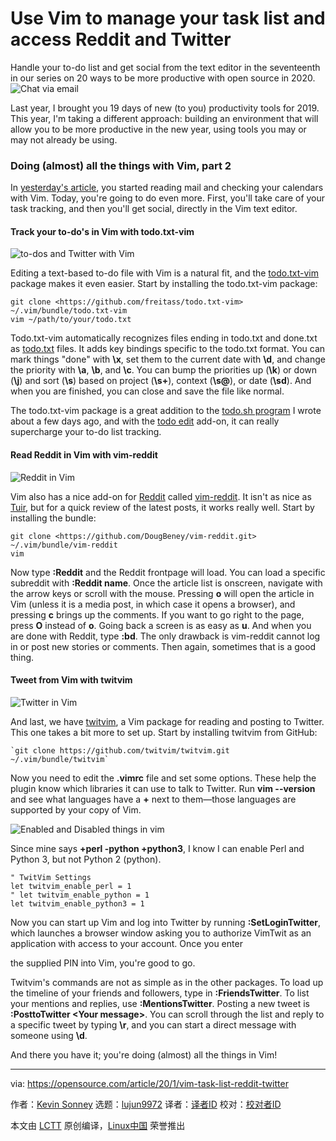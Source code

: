 [#]: collector: (lujun9972)
[#]: translator: (geekpi)
[#]: reviewer: ( )
[#]: publisher: ( )
[#]: url: ( )
[#]: subject: (Use Vim to manage your task list and access Reddit and Twitter)
[#]: via: (https://opensource.com/article/20/1/vim-task-list-reddit-twitter)
[#]: author: (Kevin Sonney https://opensource.com/users/ksonney)

Use Vim to manage your task list and access Reddit and Twitter
======
Handle your to-do list and get social from the text editor in the
seventeenth in our series on 20 ways to be more productive with open
source in 2020.
![Chat via email][1]

Last year, I brought you 19 days of new (to you) productivity tools for 2019. This year, I'm taking a different approach: building an environment that will allow you to be more productive in the new year, using tools you may or may not already be using.

### Doing (almost) all the things with Vim, part 2

In [yesterday's article][2], you started reading mail and checking your calendars with Vim. Today, you're going to do even more. First, you'll take care of your task tracking, and then you'll get social, directly in the Vim text editor.

#### Track your to-do's in Vim with todo.txt-vim

![to-dos and Twitter with Vim][3]

Editing a text-based to-do file with Vim is a natural fit, and the [todo.txt-vim][4] package makes it even easier. Start by installing the todo.txt-vim package:


```
git clone <https://github.com/freitass/todo.txt-vim> ~/.vim/bundle/todo.txt-vim
vim ~/path/to/your/todo.txt
```

Todo.txt-vim automatically recognizes files ending in todo.txt and done.txt as [todo.txt][5] files. It adds key bindings specific to the todo.txt format. You can mark things "done" with **\x**, set them to the current date with **\d**, and change the priority with **\a**, **\b**, and **\c**. You can bump the priorities up (**\k**) or down (**\j**) and sort (**\s**) based on project (**\s+**), context (**\s@**), or date (**\sd**). And when you are finished, you can close and save the file like normal.

The todo.txt-vim package is a great addition to the [todo.sh program][6] I wrote about a few days ago, and with the [todo edit][7] add-on, it can really supercharge your to-do list tracking.

#### Read Reddit in Vim with vim-reddit

![Reddit in Vim][8]

Vim also has a nice add-on for [Reddit][9] called [vim-reddit][10]. It isn't as nice as [Tuir][11], but for a quick review of the latest posts, it works really well. Start by installing the bundle:


```
git clone <https://github.com/DougBeney/vim-reddit.git> ~/.vim/bundle/vim-reddit
vim
```

Now type **:Reddit** and the Reddit frontpage will load. You can load a specific subreddit with **:Reddit name**. Once the article list is onscreen, navigate with the arrow keys or scroll with the mouse. Pressing **o** will open the article in Vim (unless it is a media post, in which case it opens a browser), and pressing **c** brings up the comments. If you want to go right to the page, press **O** instead of **o**. Going back a screen is as easy as **u**. And when you are done with Reddit, type **:bd**. The only drawback is vim-reddit cannot log in or post new stories or comments. Then again, sometimes that is a good thing.

#### Tweet from Vim with twitvim

![Twitter in Vim][12]

And last, we have [twitvim][13], a Vim package for reading and posting to Twitter. This one takes a bit more to set up. Start by installing twitvim from GitHub:


```
`git clone https://github.com/twitvim/twitvim.git ~/.vim/bundle/twitvim`
```

Now you need to edit the **.vimrc** file and set some options. These help the plugin know which libraries it can use to talk to Twitter. Run **vim --version** and see what languages have a **+** next to them—those languages are supported by your copy of Vim.

![Enabled and Disabled things in vim][14]

Since mine says **+perl -python +python3**, I know I can enable Perl and Python 3, but not Python 2 (python).


```
" TwitVim Settings
let twitvim_enable_perl = 1
" let twitvim_enable_python = 1
let twitvim_enable_python3 = 1
```

Now you can start up Vim and log into Twitter by running **:SetLoginTwitter**, which launches a browser window asking you to authorize VimTwit as an application with access to your account. Once you enter

the supplied PIN into Vim, you're good to go.

Twitvim's commands are not as simple as in the other packages. To load up the timeline of your friends and followers, type in **:FriendsTwitter**. To list your mentions and replies, use **:MentionsTwitter**. Posting a new tweet is **:PosttoTwitter &lt;Your message&gt;**. You can scroll through the list and reply to a specific tweet by typing **\r**, and you can start a direct message with someone using **\d**.

And there you have it; you're doing (almost) all the things in Vim!

--------------------------------------------------------------------------------

via: https://opensource.com/article/20/1/vim-task-list-reddit-twitter

作者：[Kevin Sonney][a]
选题：[lujun9972][b]
译者：[译者ID](https://github.com/译者ID)
校对：[校对者ID](https://github.com/校对者ID)

本文由 [LCTT](https://github.com/LCTT/TranslateProject) 原创编译，[Linux中国](https://linux.cn/) 荣誉推出

[a]: https://opensource.com/users/ksonney
[b]: https://github.com/lujun9972
[1]: https://opensource.com/sites/default/files/styles/image-full-size/public/lead-images/email_chat_communication_message.png?itok=LKjiLnQu (Chat via email)
[2]: https://opensource.com/article/20/1/send-email-and-check-your-calendar-vim
[3]: https://opensource.com/sites/default/files/uploads/productivity_17-1.png (to-dos and Twitter with Vim)
[4]: https://github.com/freitass/todo.txt-vim
[5]: http://todotxt.org
[6]: https://opensource.com/article/20/1/open-source-to-do-list
[7]: https://github.com/todotxt/todo.txt-cli/wiki/Todo.sh-Add-on-Directory#edit-open-in-text-editor
[8]: https://opensource.com/sites/default/files/uploads/productivity_17-2.png (Reddit in Vim)
[9]: https://reddit.com
[10]: https://github.com/DougBeney/vim-reddit
[11]: https://opensource.com/article/20/1/open-source-reddit-client
[12]: https://opensource.com/sites/default/files/uploads/productivity_17-3.png (Twitter in Vim)
[13]: https://github.com/twitvim/twitvim
[14]: https://opensource.com/sites/default/files/uploads/productivity_17-4.png (Enabled and Disabled things in vim)
